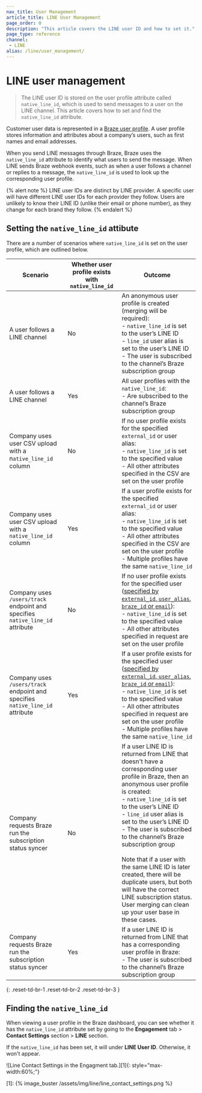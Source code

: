 ```yaml
---
nav_title: User Management
article_title: LINE User Management
page_order: 0
description: "This article covers the LINE user ID and how to set it."
page_type: reference
channel:
 - LINE
alias: /line/user_management/
---
```


# LINE user management

> The LINE user ID is stored on the user profile attribute called `native_line_id`, which is used to send messages to a user on the LINE channel. This article covers how to set and find the `native_line_id` attribute.

Customer user data is represented in a [Braze user profile]({{site.baseurl}}/user_guide/data/user_data_collection/user_profile_lifecycle/). A user profile stores information and attributes about a company’s users, such as first names and email addresses. 

When you send LINE messages through Braze, Braze uses the `native_line_id` attribute to identify what users to send the message. When LINE sends Braze webhook events, such as when a user follows a channel or replies to a message, the `native_line_id` is used to look up the corresponding user profile.

{% alert note %}
LINE user IDs are distinct by LINE provider. A specific user will have different LINE user IDs for each provider they follow. Users are unlikely to know their LINE ID (unlike their email or phone number), as they change for each brand they follow. 
{% endalert %}

## Setting the `native_line_id` attibute

There are a number of scenarios where `native_line_id` is set on the user profile, which are outlined below.

| Scenario | Whether user profile exists with `native_line_id` | Outcome |
| --- | --- | --- |
|A user follows a LINE channel | No| An anonymous user profile is created (merging will be required):<br> - `native_line_id` is set to the user’s LINE ID <br>- `line_id` user alias is set to the user’s LINE ID<br>- The user is subscribed to the channel’s Braze subscription group |
|A user follows a LINE channel| Yes | All user profiles with the `native_line_id`:<br>- Are subscribed to the channel’s Braze subscription group|
|Company uses user CSV upload with a n`ative_line_id` column| No| If no user profile exists for the specified `external_id` or user alias:<br>- `native_line_id` is set to the specified value<br> - All other attributes specified in the CSV are set on the user profile|
|Company uses user CSV upload with a `native_line_id` column | Yes | If a user profile exists for the specified `external_id` or user alias:<br>- `native_line_id` is set to the specified value<br>- All other attributes specified in the CSV are set on the user profile<br>- Multiple profiles have the same `native_line_id` |
| Company uses `/users/track` endpoint and specifies `native_line_id` attribute | No | If no user profile exists for the specified user ([specified by `external_id`, `user_alias`, `braze_id` or `email`]({{site.baseurl}}/api/objects_filters/user_attributes_object/)):<br>- `native_line_id` is set to the specified value<br>- All other attributes specified in request are set on the user profile |
| Company uses `/users/track` endpoint and specifies `native_line_id` attribute | Yes | If a user profile exists for the specified user ([specified by `external_id`, `user_alias`, `braze_id` or `email`]({{site.baseurl}}/api/objects_filters/user_attributes_object/)):<br>- `native_line_id` is set to the specified value<br>- All other attributes specified in request are set on the user profile<br>- Multiple profiles have the same `native_line_id` |
| Company requests Braze run the subscription status syncer | No | If a user LINE ID is returned from LINE that doesn't have a corresponding user profile in Braze, then an anonymous user profile is created:<br>- `native_line_id` is set to the user’s LINE ID<br>- `line_id` user alias is set to the user’s LINE ID<br>- The user is subscribed to the channel’s Braze subscription group<br><br>Note that if a user with the same LINE ID  is later created, there will be duplicate users, but both will have the correct LINE subscription status. User merging can clean up your user base in these cases. |
| Company requests Braze run the subscription status syncer | Yes | If a user LINE ID is returned from LINE that has a corresponding user profile in Braze:<br>- The user is subscribed to the channel’s Braze subscription group |
{: .reset-td-br-1 .reset-td-br-2 .reset-td-br-3 }

## Finding the `native_line_id`

When viewing a user profile in the Braze dashboard, you can see whether it has the `native_line_id` attribute set by going to the **Engagement** tab > **Contact Settings** section > **LINE** section.

If the `native_line_id` has been set, it will under **LINE User ID**. Otherwise, it won't appear.

![Line Contact Settings in the Engagment tab.][1]{: style="max-width:60%;"}

[1]: {% image_buster /assets/img/line/line_contact_settings.png %}
